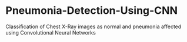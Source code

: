 # Pneumonia-Detection-Using-CNN
Classification of Chest X-Ray images as normal and pneumonia affected using Convolutional Neural Networks
